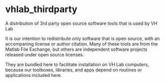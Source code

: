 # vhlab_thirdparty
A distribution of 3rd party open source software tools that is used by VH Lab

It is our intention to redistribute only software that is open source, with an accompaning license or author citation. Many of these tools are from the Matlab File Exchange, but others are independent software projects released under open source licenses.

They are bundled here to facilitate installation on VH Lab computers, because our toolboxes, libraries, and apps depend on routines or applications included here.

